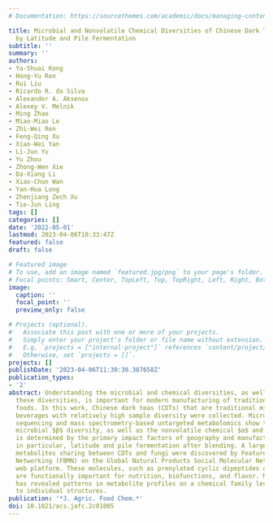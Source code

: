 ```yaml
---
# Documentation: https://sourcethemes.com/academic/docs/managing-content/

title: Microbial and Nonvolatile Chemical Diversities of Chinese Dark Teas Are Differed
  by Latitude and Pile Fermentation
subtitle: ''
summary: ''
authors:
- Ya-Shuai Kong
- Hong-Yu Ren
- Rui Liu
- Ricardo R. da Silva
- Alexander A. Aksenov
- Alexey V. Melnik
- Ming Zhao
- Miao-Miao Le
- Zhi-Wei Ren
- Feng-Qing Xu
- Xiao-Wei Yan
- Li-Jun Yu
- Yu Zhou
- Zhong-Wen Xie
- Da-Xiang Li
- Xiao-Chun Wan
- Yan-Hua Long
- Zhenjiang Zech Xu
- Tie-Jun Ling
tags: []
categories: []
date: '2022-05-01'
lastmod: 2023-04-06T10:33:47Z
featured: false
draft: false

# Featured image
# To use, add an image named `featured.jpg/png` to your page's folder.
# Focal points: Smart, Center, TopLeft, Top, TopRight, Left, Right, BottomLeft, Bottom, BottomRight.
image:
  caption: ''
  focal_point: ''
  preview_only: false

# Projects (optional).
#   Associate this post with one or more of your projects.
#   Simply enter your project's folder or file name without extension.
#   E.g. `projects = ["internal-project"]` references `content/project/deep-learning/index.md`.
#   Otherwise, set `projects = []`.
projects: []
publishDate: '2023-04-06T11:30:30.387658Z'
publication_types:
- '2'
abstract: Understanding the microbial and chemical diversities, as well as what affects
  these diversities, is important for modern manufacturing of traditional fermented
  foods. In this work, Chinese dark teas (CDTs) that are traditional microbial fermented
  beverages with relatively high sample diversity were collected. Microbial DNA amplicon
  sequencing and mass spectrometry-based untargeted metabolomics show that the CDT
  microbial $β$ diversity, as well as the nonvolatile chemical $α$ and $β$ diversities,
  is determined by the primary impact factors of geography and manufacturing procedures,
  in particular, latitude and pile fermentation after blending. A large number of
  metabolites sharing between CDTs and fungi were discovered by Feature-based Molecular
  Networking (FBMN) on the Global Natural Products Social Molecular Networking (GNPS)
  web platform. These molecules, such as prenylated cyclic dipeptides and B-vitamins,
  are functionally important for nutrition, biofunctions, and flavor. Molecular networking
  has revealed patterns in metabolite profiles on a chemical family level in addition
  to individual structures.
publication: '*J. Agric. Food Chem.*'
doi: 10.1021/acs.jafc.2c01005
---
```


